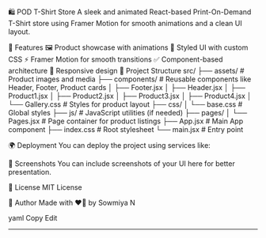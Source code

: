 🛍 POD T-Shirt Store
A sleek and animated React-based Print-On-Demand T-Shirt store using Framer Motion for smooth animations and a clean UI layout.

🚀 Features
🖼 Product showcase with animations
🎨 Styled UI with custom CSS
⚡ Framer Motion for smooth transitions
✅ Component-based architecture
📱 Responsive design
📁 Project Structure
src/ ├── assets/ # Product images and media ├── components/ # Reusable components like Header, Footer, Product cards │ ├── Footer.jsx │ ├── Header.jsx │ ├── Product1.jsx │ ├── Product2.jsx │ ├── Product3.jsx │ ├── Product4.jsx │ └── Gallery.css # Styles for product layout ├── css/ │ └── base.css # Global styles ├── js/ # JavaScript utilities (if needed) ├── pages/ │ └── Pages.jsx # Page container for product listings ├── App.jsx # Main App component ├── index.css # Root stylesheet └── main.jsx # Entry point




🌍 Deployment
You can deploy the project using services like:



📸 Screenshots
You can include screenshots of your UI here for better presentation.

📄 License
MIT License

👤 Author
Made with ❤🧿 by Sowmiya N

yaml
Copy
Edit

---
